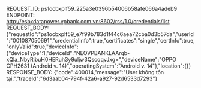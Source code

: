 REQUEST_ID: ps1ocbxplf59_225a3e0396b54006b58afe066a4adeb9
ENDPOINT: http://esbxdatapower.vpbank.com.vn:8602/rss/1.0/credentials/list
REQUEST_BODY: {"requestId":"ps1ocbxplf59_e7f99b783d1f44c6aea72cba0d3b57da","userId":"001087050691","credentialInfo":true,"certificates":"single","certInfo":true,"onlyValid":true,"deviceInfo":{"deviceType":1,"deviceId":"NEOVPBANKLAArqb-xQla_NbyRibuH0HERuh3y9uljw3QscqqvJxg=","deviceName":"OPPO CPH2631 (Android v. 14)","operatingSystem":"Android v. 14"},"location":{}}
RESPONSE_BODY: {"code":400014,"message":"User không tồn tại.","traceId":"6d3aab04-794f-42a6-a927-92d6533d7293"}
